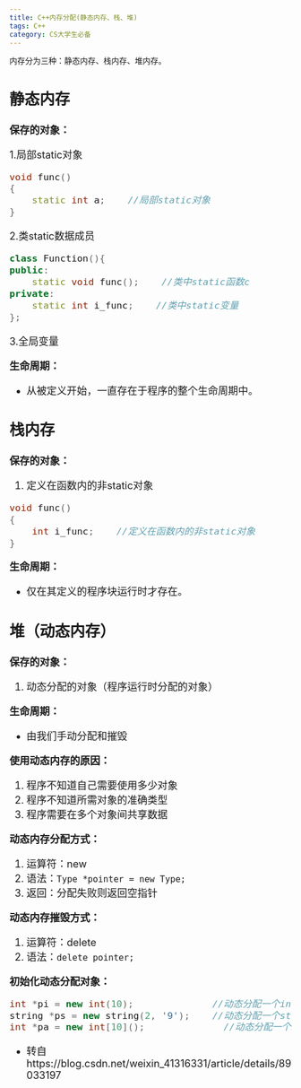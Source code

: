 ```yaml
---
title: C++内存分配(静态内存、栈、堆)
tags: C++
category: CS大学生必备
---
```


内存分为三种：静态内存、栈内存、堆内存。

<!--more-->

<font size=4>

## 静态内存

**保存的对象：**

1.局部static对象

```c++
void func()
{
	static int a;    //局部static对象
}
```

2.类static数据成员

```c++
class Function(){
public:
	static void func();    //类中static函数c
private:
	static int i_func;    //类中static变量
};
```

3.全局变量

**生命周期：**

- 从被定义开始，一直存在于程序的整个生命周期中。

## 栈内存

**保存的对象：**

1. 定义在函数内的非static对象

```c++
void func()
{
	int i_func;    //定义在函数内的非static对象
}
```

**生命周期：**

- 仅在其定义的程序块运行时才存在。

## 堆（动态内存）

**保存的对象：**

1. 动态分配的对象（程序运行时分配的对象）

**生命周期：**

- 由我们手动分配和摧毁

**使用动态内存的原因：**

1. 程序不知道自己需要使用多少对象
2. 程序不知道所需对象的准确类型
3. 程序需要在多个对象间共享数据

**动态内存分配方式：**

1. 运算符：new
2. 语法：`Type *pointer = new Type;`
3. 返回：分配失败则返回空指针

**动态内存摧毁方式：**

1. 运算符：delete
2. 语法：`delete pointer;`

**初始化动态分配对象：**

```c++
int *pi = new int(10);    		    //动态分配一个int对象，初始值为10
string *ps = new string(2, '9');    //动态分配一个string对象，初始值为"99"
int *pa = new int[10]();              //动态分配一个int数组，大小为10，初始值为0
```

- 转自https://blog.csdn.net/weixin_41316331/article/details/89033197